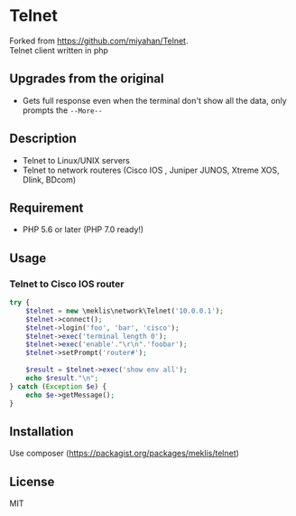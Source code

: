 Telnet
======

Forked from https://github.com/miyahan/Telnet.    
Telnet client written in php   

## Upgrades from the original

- Gets full response even when the terminal don't show all the data, only prompts the `--More--` 

## Description

- Telnet to Linux/UNIX servers
- Telnet to network routeres (Cisco IOS , Juniper JUNOS, Xtreme XOS, Dlink, BDcom)    

## Requirement

- PHP 5.6 or later (PHP 7.0 ready!)   


## Usage

### Telnet to Cisco IOS router

```php
try {
    $telnet = new \meklis\network\Telnet('10.0.0.1');
    $telnet->connect();
    $telnet->login('foo', 'bar', 'cisco');
    $telnet->exec('terminal length 0');
    $telnet->exec('enable'."\r\n".'foobar');
    $telnet->setPrompt('router#');
    
    $result = $telnet->exec('show env all');
    echo $result."\n";
} catch (Exception $e) {
    echo $e->getMessage();
}
```


## Installation

Use composer (https://packagist.org/packages/meklis/telnet)


## License

MIT

